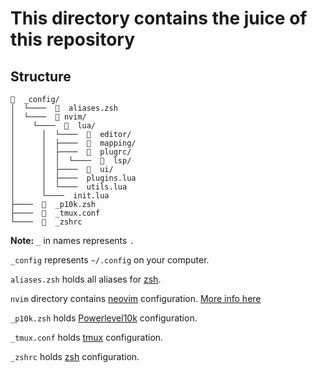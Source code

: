 # This directory contains the juice of this repository

## Structure
```
📂  _config/
│  └────  📄  aliases.zsh
│  └────  📂 nvim/
│    └────  📂  lua/
│      │  └────  📂  editor/
│      │  ├────  📂  mapping/
│      │  ├────  📂  plugrc/
│      │  │  └────  📂  lsp/
│      │  ├────  📂  ui/
│      │  ├────  plugins.lua
│      │  └────  utils.lua
│      └────  init.lua
├────  📄  _p10k.zsh
├────  📄  _tmux.conf
└────  📄  _zshrc
```

**Note:** `_` in names represents `.`

`_config` represents `~/.config` on your computer.

`aliases.zsh` holds all aliases for [zsh](https://zsh.sourceforge.io).

`nvim` directory contains [neovim](https://neovim.io) configuration. [More info here](https://github.com/Roiqk7/dotfiles/blob/main/src/_config/nvim/README.md)

`_p10k.zsh` holds [Powerlevel10k](https://github.com/romkatv/powerlevel10k) configuration.

`_tmux.conf` holds [tmux](https://github.com/tmux/tmux/wiki) configuration.

`_zshrc` holds [zsh](https://zsh.sourceforge.io) configuration.
